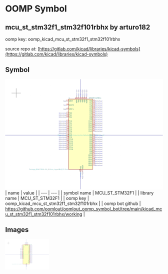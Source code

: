 # OOMP Symbol  
## mcu_st_stm32f1_stm32f101rbhx  by arturo182  
  
oomp key: oomp_kicad_mcu_st_stm32f1_stm32f101rbhx  
  
source repo at: [https://gitlab.com/kicad/libraries/kicad-symbols](https://gitlab.com/kicad/libraries/kicad-symbols)  
## Symbol  
  
[![working.png](working_600.png)](working.png)  
| name | value | 
| --- | --- | 
| symbol name | MCU_ST_STM32F1 | 
| library name | MCU_ST_STM32F1 | 
| oomp key | oomp_kicad_mcu_st_stm32f1_stm32f101rbhx | 
| oomp bot github | https://github.com/oomlout/oomlout_oomp_symbol_bot/tree/main/kicad_mcu_st_stm32f1_stm32f101rbhx/working | 
## Images  
  
[![working.png](working_140.png)](working.png)  
